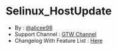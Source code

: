 # Selinux_HostUpdate
* By : [@alicee98](https://t.me/alicee98)
* Support Channel : [GTW Channel](https://t.me/yudhapunyasaha)
* Changelog With Feature List : [Here](https://github.com/alicee98/Selinux_Changer/blob/main/changelog.md)